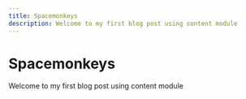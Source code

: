 ```yaml
---
title: Spacemonkeys
description: Welcome to my first blog post using content module
---
```


# Spacemonkeys

Welcome to my first blog post using content module